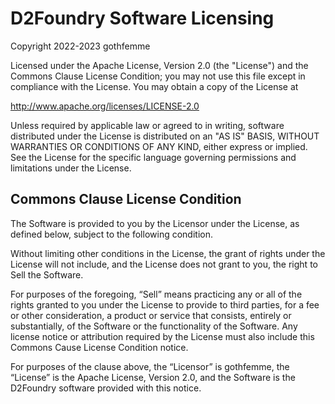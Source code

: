 # D2Foundry Software Licensing

Copyright 2022-2023 gothfemme

Licensed under the Apache License, Version 2.0 (the "License") and the Commons Clause License Condition; you may not use this file except in compliance with the License. You may obtain a copy of the License at

http://www.apache.org/licenses/LICENSE-2.0

Unless required by applicable law or agreed to in writing, software distributed under the License is distributed on an "AS IS" BASIS, WITHOUT WARRANTIES OR CONDITIONS OF ANY KIND, either express or implied. See the License for the specific language governing permissions and limitations under the License.

## Commons Clause License Condition

The Software is provided to you by the Licensor under the License, as defined below, subject to the following condition. 

Without limiting other conditions in the License, the grant of rights under the License will not include, and the License does not grant to you, the right to Sell the Software. 

For purposes of the foregoing, “Sell” means practicing any or all of the rights granted to you under the License to provide to third parties, for a fee or other consideration, a product or service that consists, entirely or substantially, of the Software or the functionality of the Software. Any license notice or attribution required by the License must also include this Commons Cause License Condition notice.

For purposes of the clause above, the “Licensor” is gothfemme, the “License” is the Apache License, Version 2.0, and the Software is the D2Foundry software provided with this notice.